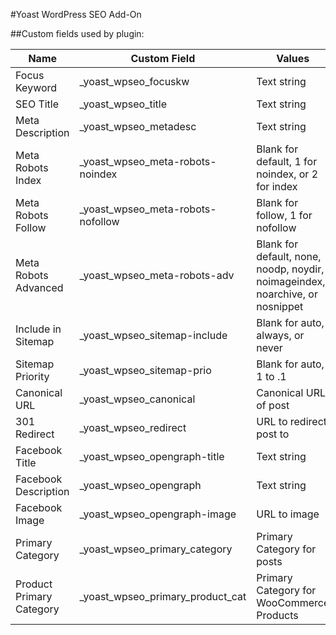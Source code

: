 #Yoast WordPress SEO Add-On

##Custom fields used by plugin: 

| Name                     | Custom Field                         | Values                                                                        |
| -------------------------| ------------------------------------ | ----------------------------------------------------------------------------- |
| Focus Keyword            | _yoast_wpseo_focuskw                 | Text string                                                                   |
| SEO Title                | _yoast_wpseo_title                   | Text string                                                                   |
| Meta Description         | _yoast_wpseo_metadesc                | Text string                                                                   |
| Meta Robots Index        | _yoast_wpseo_meta-robots-noindex     | Blank for default, 1 for noindex, or 2 for index                              |
| Meta Robots Follow       | _yoast_wpseo_meta-robots-nofollow    | Blank for follow, 1 for nofollow                                              |
| Meta Robots Advanced     | _yoast_wpseo_meta-robots-adv         | Blank for default, none, noodp, noydir, noimageindex, noarchive, or nosnippet |
| Include in Sitemap       | _yoast_wpseo_sitemap-include         | Blank for auto, always, or never                                              |
| Sitemap Priority         | _yoast_wpseo_sitemap-prio            | Blank for auto, 1 to .1                                                       |
| Canonical URL            | _yoast_wpseo_canonical               | Canonical URL of post                                                         |
| 301 Redirect             | _yoast_wpseo_redirect                | URL to redirect post to                                                       |
| Facebook Title           | _yoast_wpseo_opengraph-title         | Text string                                                                   |
| Facebook Description     | _yoast_wpseo_opengraph               | Text string                                                                   |
| Facebook Image           | _yoast_wpseo_opengraph-image         | URL to image                                                                  |
| Primary Category         | _yoast_wpseo_primary_category        | Primary Category for posts                                                    |
| Product Primary Category | _yoast_wpseo_primary_product_cat     | Primary Category for WooCommerce Products                                     |